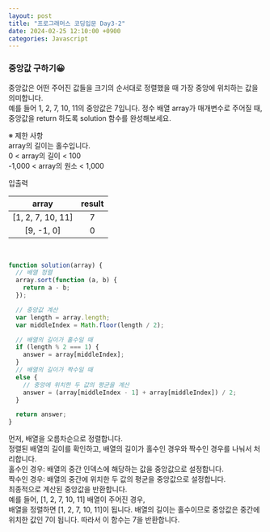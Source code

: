 ```yaml
---
layout: post
title: "프로그래머스 코딩입문 Day3-2"
date: 2024-02-25 12:10:00 +0900
categories: Javascript
---
```


### 중앙값 구하기😀

중앙값은 어떤 주어진 값들을 크기의 순서대로 정렬했을 때 가장 중앙에 위치하는 값을 의미합니다. <br>
예를 들어 1, 2, 7, 10, 11의 중앙값은 7입니다. 정수 배열 array가 매개변수로 주어질 때, 중앙값을 return 하도록 solution 함수를 완성해보세요.<br>

※ 제한 사항<br>
array의 길이는 홀수입니다.<br>
0 < array의 길이 < 100<br>
-1,000 < array의 원소 < 1,000<br>

입출력 <br>

|       array       | result |
| :---------------: | :----: |
| [1, 2, 7, 10, 11] |   7    |
|    [9, -1, 0]     |   0    |

<br>

```javascript
function solution(array) {
  // 배열 정렬
  array.sort(function (a, b) {
    return a - b;
  });

  // 중앙값 계산
  var length = array.length;
  var middleIndex = Math.floor(length / 2);

  // 배열의 길이가 홀수일 때
  if (length % 2 === 1) {
    answer = array[middleIndex];
  }
  // 배열의 길이가 짝수일 때
  else {
    // 중앙에 위치한 두 값의 평균을 계산
    answer = (array[middleIndex - 1] + array[middleIndex]) / 2;
  }

  return answer;
}
```

먼저, 배열을 오름차순으로 정렬합니다.<br>
정렬된 배열의 길이를 확인하고, 배열의 길이가 홀수인 경우와 짝수인 경우를 나눠서 처리합니다.<br>
홀수인 경우: 배열의 중간 인덱스에 해당하는 값을 중앙값으로 설정합니다.<br>
짝수인 경우: 배열의 중간에 위치한 두 값의 평균을 중앙값으로 설정합니다.<br>
최종적으로 계산된 중앙값을 반환합니다.<br>
예를 들어, [1, 2, 7, 10, 11] 배열이 주어진 경우, <br>
배열을 정렬하면 [1, 2, 7, 10, 11]이 됩니다. 배열의 길이는 홀수이므로 중앙값은 중간에 위치한 값인 7이 됩니다. 따라서 이 함수는 7을 반환합니다.<br>
